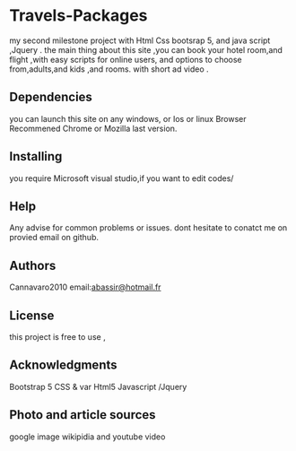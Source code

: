 # Travels-Packages
my second milestone project with Html Css bootsrap 5, and java script ,Jquery .
the main thing about this site ,you can book your hotel room,and flight ,with easy scripts for online users,
and options to choose from,adults,and kids ,and rooms.
with short ad video .
## Dependencies
you can launch this site on any windows, or Ios or linux 
Browser Recommened Chrome or Mozilla last version.

## Installing
 you require Microsoft visual studio,if you want to edit codes/

 ## Help
 Any advise for common problems or issues.
 dont hesitate to conatct me on provied email on github.
 
  ## Authors
Cannavaro2010
email:abassir@hotmail.fr

## License
this project is free to use ,

## Acknowledgments
Bootstrap 5
CSS & var
Html5
Javascript /Jquery

## Photo and article sources 
google image
wikipidia 
and youtube video





